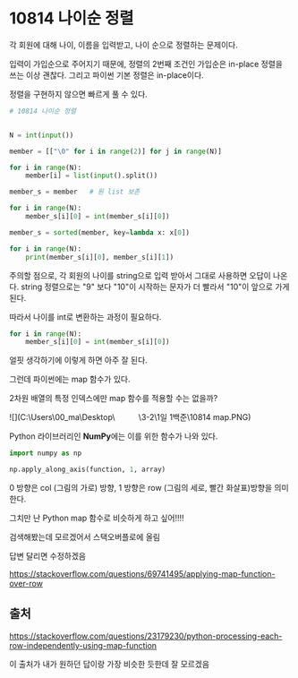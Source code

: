 # 10814 나이순 정렬



각 회원에 대해 나이, 이름을 입력받고, 나이 순으로 정렬하는 문제이다.

입력이 가입순으로 주어지기 때문에, 정렬의 2번째 조건인 가입순은 in-place 정렬을 쓰는 이상 괜찮다. 그리고 파이썬 기본 정렬은 in-place이다.

정렬을 구현하지 않으면 빠르게 풀 수 있다.





```python
# 10814 나이순 정렬


N = int(input())

member = [["\0" for i in range(2)] for j in range(N)]

for i in range(N):
    member[i] = list(input().split())

member_s = member	# 원 list 보존

for i in range(N):
    member_s[i][0] = int(member_s[i][0])

member_s = sorted(member, key=lambda x: x[0])

for i in range(N):
    print(member_s[i][0], member_s[i][1])   

```



주의할 점으로, 각 회원의 나이를 string으로 입력 받아서 그대로 사용하면 오답이 나온다. string 정렬으로는 "9" 보다 "10"이 시작하는 문자가 더 빨라서 "10"이 앞으로 가게 된다.

따라서 나이를 int로 변환하는 과정이 필요하다.

```python
for i in range(N):
    member_s[i][0] = int(member_s[i][0])
```

얼핏 생각하기에 이렇게 하면 아주 잘 된다.

그런데 파이썬에는 map 함수가 있다.

2차원 배열의 특정 인덱스에만 map 함수를 적용할 수는 없을까?

![](C:\Users\00_ma\Desktop\　　　\3-2\1일 1백준\10814 map.PNG)

Python 라이브러리인 **NumPy**에는 이를 위한 함수가 나와 있다.

```python
import numpy as np

np.apply_along_axis(function, 1, array)
```

0 방향은 col (그림의 가로) 방향, 1 방향은 row (그림의 세로, 빨간 화살표)방향을 의미한다.



그치만 난 Python map 함수로 비슷하게 하고 싶어!!!!



검색해봤는데 모르겠어서 스택오버플로에 올림

답변 달리면 수정하겠음

https://stackoverflow.com/questions/69741495/applying-map-function-over-row



## 출처

https://stackoverflow.com/questions/23179230/python-processing-each-row-independently-using-map-function

이 출처가 내가 원하던 답이랑 가장 비슷한 듯한데 잘 모르겠음

